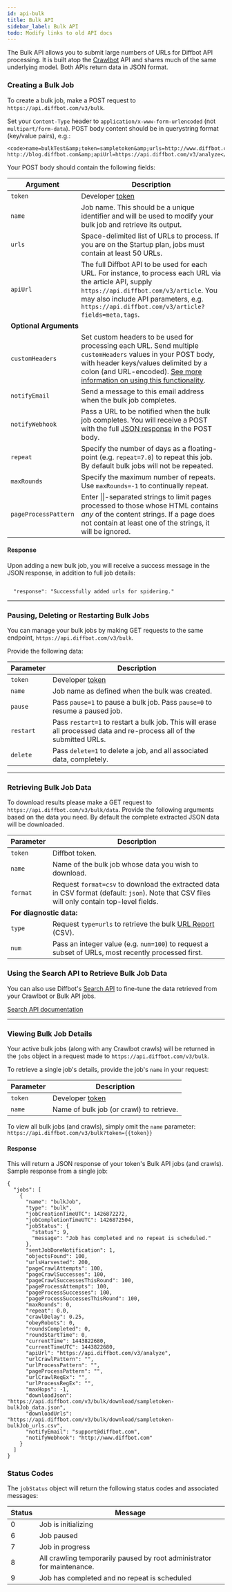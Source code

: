 ```yaml
---
id: api-bulk
title: Bulk API
sidebar_label: Bulk API
todo: Modify links to old API docs
---
```


<div id="docBody">
<p>The Bulk API allows you to submit large numbers of URLs for Diffbot API processing. It is built atop the <a href="guides-crawl">Crawlbot</a> API and shares much of the same underlying model. Both APIs return data in JSON format.</p>
<h3 id="creating">Creating a Bulk Job</h3>
<div class="indent">
<p>To create a bulk job, make a POST request to <code>https://api.diffbot.com/v3/bulk</code>.</p>
<p>Set your <code>Content-Type</code> header to <code>application/x-www-form-urlencoded</code> (not <code>multipart/form-data</code>). POST body content should be in querystring format (key/value pairs), e.g.:</p>
  

```
<code>name=bulkTest&amp;token=sampletoken&amp;urls=http://www.diffbot.com http://blog.diffbot.com&amp;apiUrl=https://api.diffbot.com/v3/analyze</code>
```



<p>Your POST body should contain the following fields:</p>

<table class="controls table table-bordered" border="0" cellpadding="5">
<thead><tr>
<th>Argument</th>
<th>Description</th>
</tr></thead>
<tbody>
<tr>
<td><code>token</code></td>
<td>Developer <a href="https://diffbot.com/pricing">token</a>
</td>
</tr>
<tr>
<td><code>name</code></td>
<td>Job name. This should be a unique identifier and will be used to modify your bulk job and retrieve its output.</td>
</tr>
<tr>
<td><code>urls</code></td>
<td>Space-delimited list of URLs to process. If you are on the Startup plan, jobs must contain at least 50 URLs.</td>
</tr>
<tr>
<td><code>apiUrl</code></td>
<td>The full Diffbot API to be used for each URL. For instance, to process each URL via the article API, supply <code>https://api.diffbot.com/v3/article</code>. You may also include API parameters, e.g. <code>https://api.diffbot.com/v3/article?fields=meta,tags</code>.</td>
</tr>

<tr><td colspan="2"><strong>Optional Arguments</strong></td></tr>
<tr>
<td><code>customHeaders</code></td>
<td>Set custom headers to be used for processing each URL. Send multiple <code>customHeaders</code> values in your POST body, with header keys/values delimited by a colon (and URL-encoded). <a href="guides-custom-headers">See more information on using this functionality</a>.</td>
</tr>
<tr>
<td><code>notifyEmail</code></td>
<td>Send a message to this email address when the bulk job completes.</td>
</tr>
<tr>
<td><code>notifyWebhook</code></td>
<td>Pass a URL to be notified when the bulk job completes. You will receive a POST with the full <a href="#response">JSON response</a> in the POST body.</td>
</tr>
<!--  <tr><td><code>obeyRobots</code></td><td>Pass <code>obeyRobots=0</code> to ignore a site's robots.txt instructions.</td></tr> -->
<tr>
<td><code>repeat</code></td>
<td>Specify the number of days as a floating-point (e.g. <code>repeat=7.0</code>) to repeat this job. By default bulk jobs will not be repeated.</td>
</tr>
<tr>
<td><code>maxRounds</code></td>
<td>Specify the maximum number of repeats. Use <code>maxRounds=-1</code> to continually repeat.</td>
</tr>
<tr>
<td><code>pageProcessPattern</code></td>
<td>Enter ||-separated strings to limit pages processed to those whose HTML contains <em>any</em> of the content strings. If a page does not contain at least one of the strings, it will be ignored.</td>
</tr>
</tbody>
</table>

<h4 id="response">Response</h4>
<p>Upon adding a new bulk job, you will receive a success message in the JSON response, in addition to full job details:</p>


```

  "response": "Successfully added urls for spidering."

```



<hr>

<h3 id="pausedelete">Pausing, Deleting or Restarting Bulk Jobs</h3>
<p>You can manage your bulk jobs by making GET requests to the same endpoint, <code>https://api.diffbot.com/v3/bulk</code>.</p>
<p>Provide the following data:</p>

<table class="controls table table-bordered" border="0" cellpadding="5">
<thead><tr>
<th>Parameter</th>
<th>Description</th>
</tr></thead>
<tbody>
<tr>
<td><code>token</code></td>
<td>Developer <a href="https://diffbot.com/pricing">token</a>
</td>
</tr>
<tr>
<td><code>name</code></td>
<td>Job name as defined when the bulk was created.</td>
</tr>
<tr>
<td><code>pause</code></td>
<td>Pass <code>pause=1</code> to pause a bulk job. Pass <code>pause=0</code> to resume a paused job.</td>
</tr>
<tr>
<td><code>restart</code></td>
<td>Pass <code>restart=1</code> to restart a bulk job. This will erase all processed data and re-process all of the submitted URLs.</td>
</tr>
<tr>
<td><code>delete</code></td>
<td>Pass <code>delete=1</code> to delete a job, and all associated data, completely.</td>
</tr>
</tbody>
</table>

<hr>

<h3 id="retrieving">Retrieving Bulk Job Data</h3>
<p>To download results please make a GET request to <code>https://api.diffbot.com/v3/bulk/data</code>. Provide the following arguments based on the data you need. By default the complete extracted JSON data will be downloaded.</p>
<table class="controls table table-bordered" border="0" cellpadding="5">
<thead><tr>
<th>Parameter</th>
<th>Description</th>
</tr></thead>
<tbody>
<tr>
<td><code>token</code></td>
<td>Diffbot token.</td>
</tr>
<tr>
<td><code>name</code></td>
<td>Name of the bulk job whose data you wish to download.</td>
</tr>
<tr>
<td><code>format</code></td>
<td>Request <code>format=csv</code> to download the extracted data in CSV format (default: <code>json</code>). Note that CSV files will only contain top-level fields.</td>
</tr>
<tr><td colspan="2"><strong>For diagnostic data:</strong></td></tr>
<tr>
<td><code>type</code></td>
<td>Request <code>type=urls</code> to retrieve the bulk <a href="explain-bulk-url-report">URL Report</a> (CSV).</td>
</tr>
<tr>
<td><code>num</code></td>
<td>Pass an integer value (e.g. <code>num=100</code>) to request a subset of URLs, most recently processed first.</td>
</tr>
</tbody>
</table>
<h3>Using the Search API to Retrieve Bulk Job Data</h3>
<p>You can also use Diffbot's <a href="api-search">Search API</a> to fine-tune the data retrieved from your Crawlbot or Bulk API jobs.</p>
<p><a href="api-search">Search API documentation</a></p>
<hr>


<h3 id="details">Viewing Bulk Job Details</h3>
<p>Your active bulk jobs (along with any Crawlbot crawls) will be returned in the <code>jobs</code> object in a request made to <code>https://api.diffbot.com/v3/bulk</code>.</p>
<p>To retrieve a single job's details, provide the job's <code>name</code> in your request:</p>
<table class="controls table table-bordered" border="0" cellpadding="5">
<thead><tr>
<th>Parameter</th>
<th>Description</th>
</tr></thead>
<tbody>
<tr>
<td><code>token</code></td>
<td>Developer <a href="https://diffbot.com/pricing">token</a>
</td>
</tr>
<tr>
<td><code>name</code></td>
<td>Name of bulk job (or crawl) to retrieve.</td>
</tr>
</tbody>
</table>

<p>To view all bulk jobs (and crawls), simply omit the <code>name</code> parameter: <code>https://api.diffbot.com/v3/bulk?token={{token}}</code></p>

<h4>
<a name="response"></a>Response</h4>
<p>This will return a JSON response of your token's Bulk API jobs (and crawls). Sample response from a single job:</p>

<!--{codesample1}-->

```
{
  "jobs": [
    {
      "name": "bulkJob",
      "type": "bulk",
      "jobCreationTimeUTC": 1426872272,
      "jobCompletionTimeUTC": 1426872504,
      "jobStatus": {
        "status": 9,
        "message": "Job has completed and no repeat is scheduled."
      },
      "sentJobDoneNotification": 1,
      "objectsFound": 100,
      "urlsHarvested": 200,
      "pageCrawlAttempts": 100,
      "pageCrawlSuccesses": 100,
      "pageCrawlSuccessesThisRound": 100,
      "pageProcessAttempts": 100,
      "pageProcessSuccesses": 100,
      "pageProcessSuccessesThisRound": 100,
      "maxRounds": 0,
      "repeat": 0.0,
      "crawlDelay": 0.25,
      "obeyRobots": 0,
      "roundsCompleted": 0,
      "roundStartTime": 0,
      "currentTime": 1443822680,
      "currentTimeUTC": 1443822680,
      "apiUrl": "https://api.diffbot.com/v3/analyze",
      "urlCrawlPattern": "",
      "urlProcessPattern": "",
      "pageProcessPattern": "",
      "urlCrawlRegEx": "",
      "urlProcessRegEx": "",
      "maxHops": -1,
      "downloadJson": "https://api.diffbot.com/v3/bulk/download/sampletoken-bulkJob_data.json",
      "downloadUrls": "https://api.diffbot.com/v3/bulk/download/sampletoken-bulkJob_urls.csv",
      "notifyEmail": "support@diffbot.com",
      "notifyWebhook": "http://www.diffbot.com"
    }
  ]
}
```


<!--{endcodesample1}-->
<h3 id="status">Status Codes</h3>
<p>The <code>jobStatus</code> object will return the following status codes and associated messages:</p>

<table class="controls table table-bordered table-condensed" border="0" cellpadding="5">
<thead><tr>
<th>Status</th>
<th>Message</th>
</tr></thead>
<tbody>
<tr>
<td>0</td>
<td>Job is initializing</td>
</tr>
<!--<tr><td>1</td><td>Job has reached maxRounds limit</td></tr>
<tr><td>2</td><td>Job has reached maxToCrawl limit</td></tr>
<tr><td>3</td><td>Job has reached maxToProcess limit</td></tr>
<tr><td>4</td><td>Next round to start in _____ seconds</td></tr>
<tr><td>5</td><td>No URLs were added to the crawl</td></tr>-->
<tr>
<td>6</td>
<td>Job paused</td>
</tr>
<tr>
<td>7</td>
<td>Job in progress</td>
</tr>
<tr>
<td>8</td>
<td>All crawling temporarily paused by root administrator for maintenance.</td>
</tr>
<tr>
<td>9</td>
<td>Job has completed and no repeat is scheduled</td>
</tr>
</tbody>
</table>



</div>



</div>